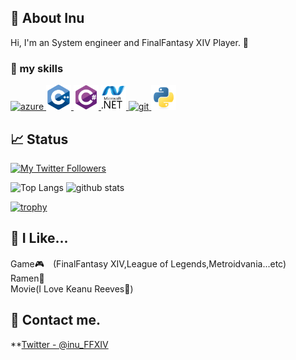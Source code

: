 ## 🐶 About Inu
Hi, I'm an System engineer and FinalFantasy XIV Player. 🤝

### 🌱 my skills
<a href="https://azure.microsoft.com/en-in/" target="_blank" rel="noreferrer"> <img src="https://www.vectorlogo.zone/logos/microsoft_azure/microsoft_azure-icon.svg" alt="azure" width="40" height="40"/> </a> <a href="https://www.w3schools.com/cpp/" target="_blank" rel="noreferrer"> <img src="https://raw.githubusercontent.com/devicons/devicon/master/icons/cplusplus/cplusplus-original.svg" alt="cplusplus" width="40" height="40"/> </a> <a href="https://www.w3schools.com/cs/" target="_blank" rel="noreferrer"> <img src="https://raw.githubusercontent.com/devicons/devicon/master/icons/csharp/csharp-original.svg" alt="csharp" width="40" height="40"/> </a> <a href="https://dotnet.microsoft.com/" target="_blank" rel="noreferrer"> <img src="https://raw.githubusercontent.com/devicons/devicon/master/icons/dot-net/dot-net-original-wordmark.svg" alt="dotnet" width="40" height="40"/> </a> <a href="https://git-scm.com/" target="_blank" rel="noreferrer"> <img src="https://www.vectorlogo.zone/logos/git-scm/git-scm-icon.svg" alt="git" width="40" height="40"/> </a> <a href="https://www.python.org" target="_blank" rel="noreferrer"> <img src="https://raw.githubusercontent.com/devicons/devicon/master/icons/python/python-original.svg" alt="python" width="40" height="40"/> </a> </p>

## 📈 Status
[![My Twitter Followers](https://badgen.net/twitter/follow/inu_FFXIV)](https://twitter.com/inu_FFXIV)

<p align="left"> 
  <img alt="Top Langs" height="150px" src="https://github-readme-stats.vercel.app/api/top-langs/?username=Inudogff14&layout=compact&show_icons=true" />
  <img alt="github stats" height="150px" src="https://github-readme-stats.vercel.app/api?username=Inudogff14" />
</p>

[![trophy](https://github-profile-trophy.vercel.app/?username=Inudogff14&margin-w=5)](https://github.com/Inudogff14/)

## 💓 I Like...
Game🎮　(FinalFantasy XIV,League of Legends,Metroidvania...etc)  
Ramen🍜  
Movie(I Love Keanu Reeves💓)  

## 📨 Contact me.

**[Twitter - @inu_FFXIV](https://twitter.com/inu_FFXIV)

<!--
**tsuki-lab/tsuki-lab** is a ✨ _special_ ✨ repository because its `README.md` (this file) appears on your GitHub profile.

Here are some ideas to get you started:

- 🔭 I’m currently working on ...
- 👯 I’m looking to collaborate on ...
- 💬 Ask me about ...
- 😄 Pronouns: ...
- ⚡ Fun fact: ...
- 🙌 I’m looking for help with [grow-files](https://github.com/tsuki-lab/grow-files) and [microcms-filter-query](https://github.com/tsuki-lab/microcms-filter-query)
-->

